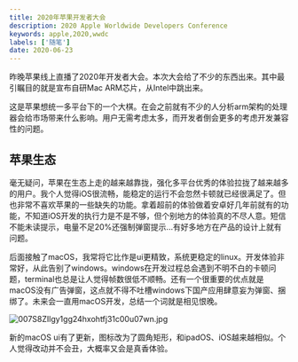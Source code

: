```yaml
---
title: 2020年苹果开发者大会
description: 2020 Apple Worldwide Developers Conference
keywords: apple,2020,wwdc
labels: ['随笔']
date: 2020-06-23
---
```


昨晚苹果线上直播了2020年开发者大会。本次大会给了不少的东西出来。其中最引瞩目的就是宣布自研Mac ARM芯片，从Intel中跳出来。

这是苹果想统一多平台下的一个大棋。在会之前就有不少的人分析arm架构的处理器会给市场带来什么影响。用户无需考虑太多，而开发者倒会更多的考虑开发兼容性的问题。

## 苹果生态

毫无疑问，苹果在生态上走的越来越靠拢，强化多平台优秀的体验拉拢了越来越多的用户。我个人觉得iOS很流畅，能稳定的运行不会忽然卡顿就已经很满足了。但也非常不喜欢苹果的一些缺失的功能。拿着超前的体验做着安卓好几年前就有的功能，不知道iOS开发的执行力是不是不够，但个别地方的体验真的不尽人意。短信不能未读提示，电量不足20%还强制弹窗提示...有好多地方在产品的设计上就有问题。

后面接触了macOS，我常将它比作是ui更精致，系统更稳定的linux。开发体验非常好，从此告别了windows。windows在开发过程总会遇到不明不白的卡顿问题，terminal也总是让人觉得帧数很低不顺畅。还有一个很重要的优点就是macOS没有广告弹窗，这点就不得不吐槽windows下国产应用肆意妄为弹窗、捆绑了。未来会一直用macOS开发，总结一个词就是相见恨晚。

![007S8ZIlgy1gg24hxohtfj31c00u07wn.jpg](https://i.loli.net/2020/06/23/Agv9hHwZI4eMyqT.jpg)

新的macOS ui有了更新，图标改为了圆角矩形，和ipadOS、iOS越来越相似。个人觉得改动并不会丑，大概率又会是真香体验。

